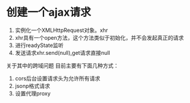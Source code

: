 # 创建一个ajax请求
1. 实例化一个XMLHttpRequest对象。xhr
2. xhr具有一个open方法，这个方法类似于初始化，并不会发起真正的请求
3. 进行readyState监听
4. 发送请求xhr.send(null),get请求直接null

关于其中的跨域问题
目前主要有下面几种方式：
1. cors后台设置请求头为允许所有请求
2. jsonp格式请求
3. 设置代理proxy